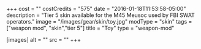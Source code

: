 +++
cost = ""
costCredits = "575"
date = "2016-01-18T11:53:58-05:00"
description = "Tier 5 skin available for the M45 Meusoc used by FBI SWAT operators."
image = "/images/gear/skin/toy.jpg"
modType = "skin"
tags = ["weapon mod", "skin","tier 5"]
title = "Toy"
type = "weapon-mod"

[images]
  alt = ""
  src = ""
+++
